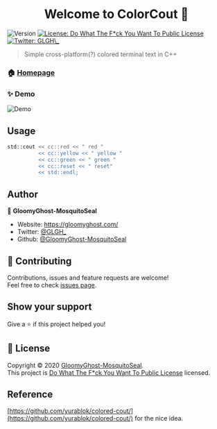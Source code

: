 <h1 align="center">Welcome to ColorCout 👋</h1>
<p>
  <img alt="Version" src="https://img.shields.io/badge/version-0.0.2-blue.svg?cacheSeconds=2592000" />
  <a href="https://github.com/GloomyGhost-MosquitoSeal/ColorCout/blob/master/LICENSE" target="_blank">
    <img alt="License: Do What The F*ck You Want To Public License" src="https://img.shields.io/badge/License-Do What The F*ck You Want To Public License-yellow.svg" />
  </a>
  <a href="https://twitter.com/GLGH\_" target="_blank">
    <img alt="Twitter: GLGH\_" src="https://img.shields.io/twitter/follow/GLGH_.svg?style=social" />
  </a>
</p>

> Simple cross-platform(?) colored terminal text in C++

### 🏠 [Homepage](https://github.com/GloomyGhost-MosquitoSeal/ColorCout)

### ✨ Demo
![Demo](https://user-images.githubusercontent.com/12003087/78259083-c6a6ff80-752e-11ea-8d16-0a45fcc811c9.png)

## Usage

```sh
std::cout << cc::red << " red "
          << cc::yellow << " yellow "
          << cc::green << " green "
          << cc::reset << " reset"
          << std::endl;
```

## Author

👤 **GloomyGhost-MosquitoSeal**

* Website: https://gloomyghost.com/
* Twitter: [@GLGH\_](https://twitter.com/GLGH\_)
* Github: [@GloomyGhost-MosquitoSeal](https://github.com/GloomyGhost-MosquitoSeal)

## 🤝 Contributing

Contributions, issues and feature requests are welcome!<br />Feel free to check [issues page](https://github.com/GloomyGhost-MosquitoSeal/ColorCout/issues). 

## Show your support

Give a ⭐️ if this project helped you!

## 📝 License

Copyright © 2020 [GloomyGhost-MosquitoSeal](https://github.com/GloomyGhost-MosquitoSeal).<br />
This project is [Do What The F*ck You Want To Public License](https://github.com/GloomyGhost-MosquitoSeal/ColorCout/blob/master/LICENSE) licensed.

## Reference
[https://github.com/yurablok/colored-cout/](https://github.com/yurablok/colored-cout/) for the nice idea.
